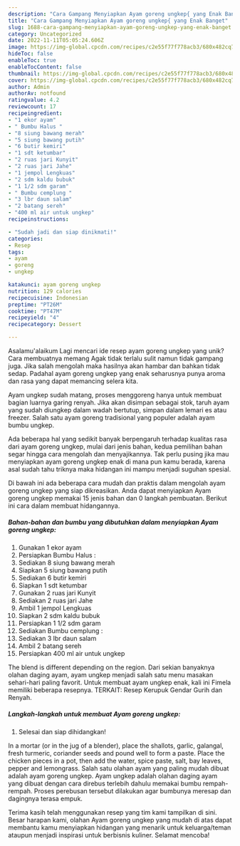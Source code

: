 ```yaml
---
description: "Cara Gampang Menyiapkan Ayam goreng ungkep{ yang Enak Banget"
title: "Cara Gampang Menyiapkan Ayam goreng ungkep{ yang Enak Banget"
slug: 1688-cara-gampang-menyiapkan-ayam-goreng-ungkep-yang-enak-banget
category: Uncategorized
date: 2022-11-11T05:05:24.606Z
image: https://img-global.cpcdn.com/recipes/c2e55f77f778acb3/680x482cq70/ayam-goreng-ungkep-foto-resep-utama.jpg
hideToc: false
enableToc: true
enableTocContent: false
thumbnail: https://img-global.cpcdn.com/recipes/c2e55f77f778acb3/680x482cq70/ayam-goreng-ungkep-foto-resep-utama.jpg
cover: https://img-global.cpcdn.com/recipes/c2e55f77f778acb3/680x482cq70/ayam-goreng-ungkep-foto-resep-utama.jpg
author: Admin
authorAv: notfound
ratingvalue: 4.2
reviewcount: 17
recipeingredient:
- "1 ekor ayam"
- " Bumbu Halus "
- "8 siung bawang merah"
- "5 siung bawang putih"
- "6 butir kemiri"
- "1 sdt ketumbar"
- "2 ruas jari Kunyit"
- "2 ruas jari Jahe"
- "1 jempol Lengkuas"
- "2 sdm kaldu bubuk"
- "1 1/2 sdm garam"
- " Bumbu cemplung "
- "3 lbr daun salam"
- "2 batang sereh"
- "400 ml air untuk ungkep"
recipeinstructions:

- "Sudah jadi dan siap dinikmati!"
categories:
- Resep
tags:
- ayam
- goreng
- ungkep

katakunci: ayam goreng ungkep 
nutrition: 129 calories
recipecuisine: Indonesian
preptime: "PT26M"
cooktime: "PT47M"
recipeyield: "4"
recipecategory: Dessert

---
```



Asalamu'alaikum Lagi mencari ide resep ayam goreng ungkep yang unik? Cara membuatnya memang Agak tidak terlalu sulit namun tidak gampang juga. Jika salah mengolah maka hasilnya akan hambar dan bahkan tidak sedap. Padahal ayam goreng ungkep yang enak seharusnya punya aroma dan rasa yang dapat memancing selera kita.


Ayam ungkep sudah matang, proses menggoreng hanya untuk membuat bagian luarnya garing renyah. Jika akan disimpan sebagai stok, taruh ayam yang sudah diungkep dalam wadah bertutup, simpan dalam lemari es atau freezer. Salah satu ayam goreng tradisional yang populer adalah ayam bumbu ungkep.

Ada beberapa hal yang sedikit banyak berpengaruh terhadap kualitas rasa dari ayam goreng ungkep, mulai dari jenis bahan, kedua pemilihan bahan segar hingga cara mengolah dan menyajikannya. Tak perlu pusing jika mau menyiapkan ayam goreng ungkep enak di mana pun kamu berada, karena asal sudah tahu triknya maka hidangan ini mampu menjadi suguhan spesial.


Di bawah ini ada beberapa cara mudah dan praktis dalam mengolah ayam goreng ungkep yang siap dikreasikan. Anda dapat menyiapkan Ayam goreng ungkep memakai 15 jenis bahan dan 0 langkah pembuatan. Berikut ini cara dalam membuat hidangannya.

<!--inarticleads1-->

##### Bahan-bahan dan bumbu yang dibutuhkan dalam menyiapkan Ayam goreng ungkep:

1. Gunakan 1 ekor ayam
1. Persiapkan  Bumbu Halus :
1. Sediakan 8 siung bawang merah
1. Siapkan 5 siung bawang putih
1. Sediakan 6 butir kemiri
1. Siapkan 1 sdt ketumbar
1. Gunakan 2 ruas jari Kunyit
1. Sediakan 2 ruas jari Jahe
1. Ambil 1 jempol Lengkuas
1. Siapkan 2 sdm kaldu bubuk
1. Persiapkan 1 1/2 sdm garam
1. Sediakan  Bumbu cemplung :
1. Sediakan 3 lbr daun salam
1. Ambil 2 batang sereh
1. Persiapkan 400 ml air untuk ungkep


The blend is different depending on the region. Dari sekian banyaknya olahan daging ayam, ayam ungkep menjadi salah satu menu masakan sehari-hari paling favorit. Untuk membuat ayam ungkep enak, kali ini Fimela memiliki beberapa resepnya. TERKAIT: Resep Kerupuk Gendar Gurih dan Renyah. 

<!--inarticleads2-->

##### Langkah-langkah untuk membuat Ayam goreng ungkep:


1. Selesai dan siap dihidangkan!

In a mortar (or in the jug of a blender), place the shallots, garlic, galangal, fresh turmeric, coriander seeds and pound well to form a paste. Place the chicken pieces in a pot, then add the water, spice paste, salt, bay leaves, pepper and lemongrass. Salah satu olahan ayam yang paling mudah dibuat adalah ayam goreng ungkep. Ayam ungkep adalah olahan daging ayam yang dibuat dengan cara direbus terlebih dahulu memakai bumbu rempah-rempah. Proses perebusan tersebut dilakukan agar bumbunya meresap dan dagingnya terasa empuk. 

Terima kasih telah menggunakan resep yang tim kami tampilkan di sini. Besar harapan kami, olahan Ayam goreng ungkep yang mudah di atas dapat membantu kamu menyiapkan hidangan yang menarik untuk keluarga/teman ataupun menjadi inspirasi untuk berbisnis kuliner. Selamat mencoba!
